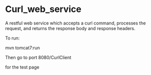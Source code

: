 Curl_web_service
================

A restful web service which accepts a curl command, processes the request, and returns the response body and response headers.


To run:

mvn tomcat7:run


Then go to port 8080/CurlClient

for the test page
